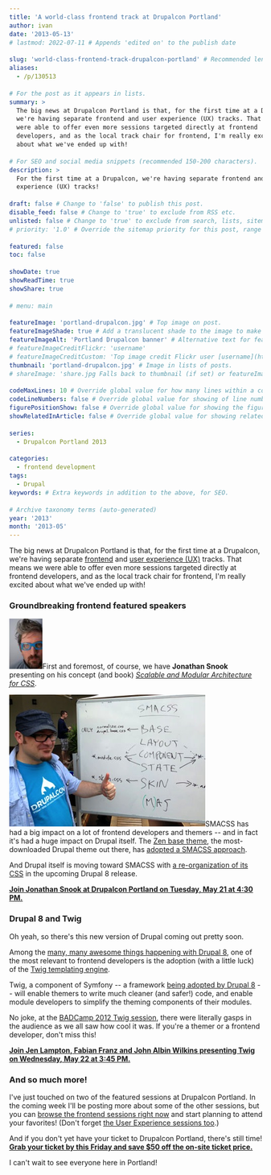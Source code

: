 ```yaml
---
title: 'A world-class frontend track at Drupalcon Portland'
author: ivan
date: '2013-05-13'
# lastmod: 2022-07-11 # Appends 'edited on' to the publish date

slug: 'world-class-frontend-track-drupalcon-portland' # Recommended length is 3 to 5 words.
aliases:
  - /p/130513

# For the post as it appears in lists.
summary: >
  The big news at Drupalcon Portland is that, for the first time at a Drupalcon,
  we're having separate frontend and user experience (UX) tracks. That means we
  were able to offer even more sessions targeted directly at frontend
  developers, and as the local track chair for frontend, I'm really excited
  about what we've ended up with!

# For SEO and social media snippets (recommended 150-200 characters).
description: >
  For the first time at a Drupalcon, we're having separate frontend and user
  experience (UX) tracks!

draft: false # Change to 'false' to publish this post.
disable_feed: false # Change to 'true' to exclude from RSS etc.
unlisted: false # Change to 'true' to exclude from search, lists, sitemaps, and feeds.
# priority: '1.0' # Override the sitemap priority for this post, range 1.0 (high) to 0.0 (low)

featured: false
toc: false

showDate: true
showReadTime: true
showShare: true

# menu: main

featureImage: 'portland-drupalcon.jpg' # Top image on post.
featureImageShade: true # Add a translucent shade to the image to make overlaid text easier to read.
featureImageAlt: 'Portland Drupalcon banner' # Alternative text for featured image.
# featureImageCreditFlickr: 'username'
# featureImageCreditCustom: 'Top image credit Flickr user [username](https://www.flickr.com/photos/username).'
thumbnail: 'portland-drupalcon.jpg' # Image in lists of posts.
# shareImage: 'share.jpg Falls back to thumbnail (if set) or featureImage.

codeMaxLines: 10 # Override global value for how many lines within a code block before auto-collapsing.
codeLineNumbers: false # Override global value for showing of line numbers within code block.
figurePositionShow: false # Override global value for showing the figure label.
showRelatedInArticle: false # Override global value for showing related posts in this series at the end of the content.

series:
  - Drupalcon Portland 2013

categories:
  - frontend development
tags:
  - Drupal
keywords: # Extra keywords in addition to the above, for SEO.

# Archive taxonomy terms (auto-generated)
year: '2013'
month: '2013-05'
---
```


The big news at Drupalcon Portland is that, for the first time at a Drupalcon,
we're having separate
[frontend](https://portland2013.drupal.org/program/tracks/#frontend) and
[user experience (UX)](https://portland2013.drupal.org/program/tracks/#UX)
tracks. That means we were able to offer even more sessions targeted directly at
frontend developers, and as the local track chair for frontend, I'm really
excited about what we've ended up with!

### Groundbreaking frontend featured speakers

![Jonathan Snook ::align-left](jonathansnook.jpg ' ')First and foremost, of
course, we have **Jonathan Snook** presenting on his concept (and book)
[_Scalable and Modular Architecture for CSS_](http://smacss.com/).

![MortenDK at Drupalcon Sydney ::align-right](MASS-mortendk-crop.jpg)SMACSS has
had a big impact on a lot of frontend developers and themers -- and in fact it's
had a huge impact on Drupal itself. The
[Zen base theme](https://www.drupal.org/project/zen), the most-downloaded Drupal
theme out there, has
[adopted a SMACSS approach](https://www.drupal.org/node/1931746).

And Drupal itself is moving toward SMACSS with
[a re-organization of its CSS](https://www.drupal.org/node/1921610#comment-7096746)
in the upcoming Drupal 8 release.

[**Join Jonathan Snook at Drupalcon Portland on Tuesday, May 21 at 4:30 PM.**](https://portland2013.drupal.org/session/scalable-and-modular-architecture-css.html)

### Drupal 8 and Twig

Oh yeah, so there's this new version of Drupal coming out pretty soon.

Among the
[many, many awesome things happening with Drupal 8](https://groups.drupal.org/drupal-initiatives),
one of the most relevant to frontend developers is the adoption (with a little
luck) of the [Twig templating engine](https://twig.symfony.com/).

Twig, a component of Symfony -- a framework
[being adopted by Drupal 8](https://symfony.com/blog/symfony2-meets-drupal-8) --
will enable themers to write much cleaner (and safer!) code, and enable module
developers to simplify the theming components of their modules.

No joke, at the
[BADCamp 2012 Twig session](https://web.archive.org/web/20150822122025/http://2012.badcamp.net:80/program/sessions/new-theme-layer-drupal-8),
there were literally gasps in the audience as we all saw how cool it was. If
you're a themer or a frontend developer, don't miss this!

[**Join Jen Lampton, Fabian Franz and John Albin Wilkins presenting Twig on Wednesday, May 22 at 3:45 PM.**](https://portland2013.drupal.org/session/using-twig-new-template-engine-drupal-8.html)

### And so much more!

I've just touched on two of the featured sessions at Drupalcon Portland. In the
coming week I'll be posting more about some of the other sessions, but you can
[browse the frontend sessions right now](https://portland2013.drupal.org/program/sessions.html)
and start planning to attend your favorites! (Don't forget
[the User Experience sessions too](https://portland2013.drupal.org/program/sessions.html).)

And if you don't yet have your ticket to Drupalcon Portland, there's still time!
[**Grab your ticket by this Friday and save $50 off the on-site ticket price.**](https://portland2013.drupal.org/register.html)

I can't wait to see everyone here in Portland!
